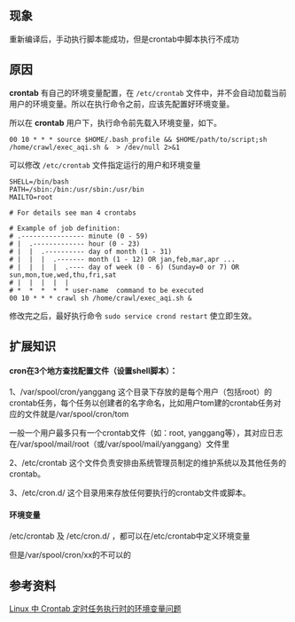 ## 现象

重新编译后，手动执行脚本能成功，但是crontab中脚本执行不成功

## 原因

**crontab** 有自己的环境变量配置，在 `/etc/crontab` 文件中，并不会自动加载当前用户的环境变量。所以在执行命令之前，应该先配置好环境变量。

所以在 **crontab** 用户下，执行命令前先载入环境变量，如下。

```
00 10 * * * source $HOME/.bash_profile && $HOME/path/to/script;sh /home/crawl/exec_aqi.sh &  > /dev/null 2>&1
```



可以修改 `/etc/crontab` 文件指定运行的用户和环境变量

```
SHELL=/bin/bash
PATH=/sbin:/bin:/usr/sbin:/usr/bin
MAILTO=root

# For details see man 4 crontabs

# Example of job definition:
# .---------------- minute (0 - 59)
# |  .------------- hour (0 - 23)
# |  |  .---------- day of month (1 - 31)
# |  |  |  .------- month (1 - 12) OR jan,feb,mar,apr ...
# |  |  |  |  .---- day of week (0 - 6) (Sunday=0 or 7) OR sun,mon,tue,wed,thu,fri,sat
# |  |  |  |  |
# *  *  *  *  * user-name  command to be executed
00 10 * * * crawl sh /home/crawl/exec_aqi.sh &
```

修改完之后，最好执行命令 `sudo service crond restart` 使立即生效。



## 扩展知识

#### cron在3个地方查找配置文件（设置shell脚本）：

1、/var/spool/cron/yanggang 这个目录下存放的是每个用户（包括root）的crontab任务，每个任务以创建者的名字命名，比如用户tom建的crontab任务对应的文件就是/var/spool/cron/tom

一般一个用户最多只有一个crontab文件（如：root, yanggang等），其对应日志在/var/spool/mail/root（或/var/spool/mail/yanggang）文件里

2、/etc/crontab 这个文件负责安排由系统管理员制定的维护系统以及其他任务的crontab。

3、/etc/cron.d/ 这个目录用来存放任何要执行的crontab文件或脚本。



#### 环境变量

/etc/crontab 及 /etc/cron.d/ ，都可以在/etc/crontab中定义环境变量

但是/var/spool/cron/xx的不可以的



## 参考资料

[Linux 中 Crontab 定时任务执行时的环境变量问题](https://zcdll.github.io/2018/01/30/own-crontab/)